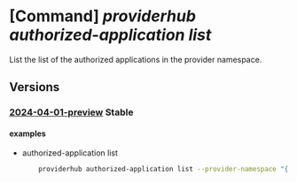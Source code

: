 # [Command] _providerhub authorized-application list_

List the list of the authorized applications in the provider namespace.

## Versions

### [2024-04-01-preview](/Resources/mgmt-plane/L3N1YnNjcmlwdGlvbnMve30vcHJvdmlkZXJzL21pY3Jvc29mdC5wcm92aWRlcmh1Yi9wcm92aWRlcnJlZ2lzdHJhdGlvbnMve30vYXV0aG9yaXplZGFwcGxpY2F0aW9ucw==/2024-04-01-preview.xml) **Stable**

<!-- mgmt-plane /subscriptions/{}/providers/microsoft.providerhub/providerregistrations/{}/authorizedapplications 2024-04-01-preview -->

#### examples

- authorized-application list
    ```bash
        providerhub authorized-application list --provider-namespace "{providerNamespace}"
    ```
